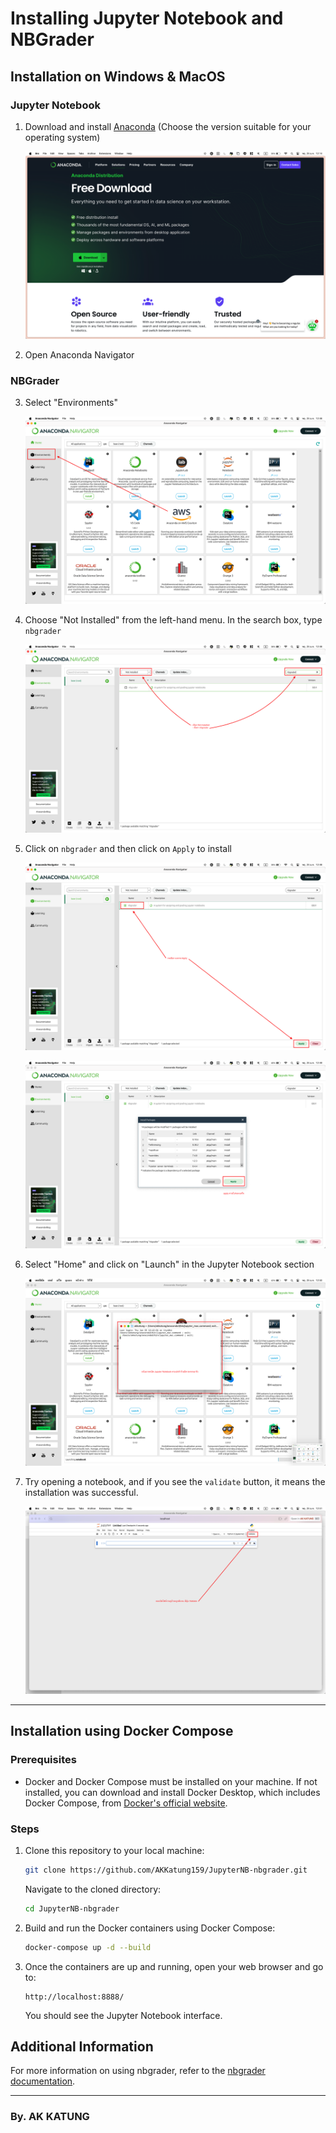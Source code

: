 # Installing Jupyter Notebook and NBGrader

## Installation on Windows & MacOS

### Jupyter Notebook
1. Download and install [Anaconda](https://www.anaconda.com/products/individual) (Choose the version suitable for your operating system)
   
    ![download anaconda](./Picture/pic1.png)

2. Open Anaconda Navigator

### NBGrader
3. Select "Environments"
   
    ![choose Environments](./Picture/pic2.png)

4. Choose "Not Installed" from the left-hand menu. In the search box, type `nbgrader`
   
    ![search nbgrader](./Picture/pic3.png)

5. Click on `nbgrader` and then click on `Apply` to install
   
    ![apply](./Picture/pic4.png)

    ![continue apply](./Picture/pic5.png)

6. Select "Home" and click on "Launch" in the Jupyter Notebook section
   
    ![open Jupyter Notebook](./Picture/pic6.png)

7. Try opening a notebook, and if you see the `validate` button, it means the installation was successful.

    ![finished](./Picture//pic7.png)

---

## Installation using Docker Compose

### Prerequisites
- Docker and Docker Compose must be installed on your machine. If not installed, you can download and install Docker Desktop, which includes Docker Compose, from [Docker's official website](https://www.docker.com/products/docker-desktop).

### Steps

1. Clone this repository to your local machine:
    ```bash
    git clone https://github.com/AKKatung159/JupyterNB-nbgrader.git
    ```
    Navigate to the cloned directory:
    ```bash
    cd JupyterNB-nbgrader
    ```

2. Build and run the Docker containers using Docker Compose:
    ```bash
    docker-compose up -d --build
    ```

3. Once the containers are up and running, open your web browser and go to:
    ```
    http://localhost:8888/
    ```
    You should see the Jupyter Notebook interface.

## Additional Information

For more information on using nbgrader, refer to the [nbgrader documentation](https://nbgrader.readthedocs.io/en/stable/).

---
### By. AK KATUNG